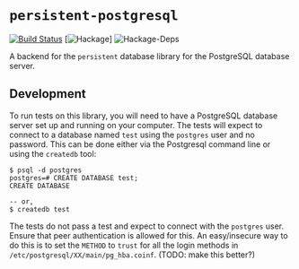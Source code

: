 # `persistent-postgresql`

[![Build Status](https://travis-ci.org/yesodweb/persistent-postgresql.svg?branch=master)](https://travis-ci.org/yesodweb/persistent-postgresql) [![Hackage](https://img.shields.io/hackage/v/persistent-postgresql.svg)] ![Hackage-Deps](https://img.shields.io/hackage-deps/v/persistent-postgresql.svg)

A backend for the `persistent` database library for the PostgreSQL database server.

## Development

To run tests on this library, you will need to have a PostgreSQL database server set up and running on your computer.
The tests will expect to connect to a database named `test` using the `postgres` user and no password.
This can be done either via the Postgresql command line or using the `createdb` tool:

```
$ psql -d postgres
postgres=# CREATE DATABASE test;
CREATE DATABASE

-- or,
$ createdb test
```

The tests do not pass a test and expect to connect with the `postgres` user.
Ensure that peer authentication is allowed for this.
An easy/insecure way to do this is to set the `METHOD` to `trust` for all the login methods in `/etc/postgresql/XX/main/pg_hba.coinf`.
(TODO: make this better?)
